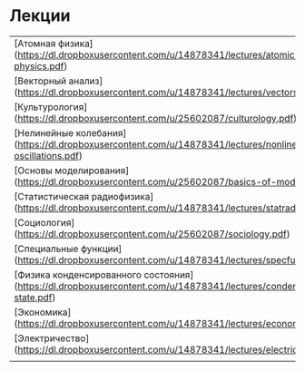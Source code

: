 Лекции
======
||
|:---|
|[Атомная физика] (https://dl.dropboxusercontent.com/u/14878341/lectures/atomic-physics.pdf)|
|[Векторный анализ] (https://dl.dropboxusercontent.com/u/14878341/lectures/vectors.pdf)|
|[Культурология] (https://dl.dropboxusercontent.com/u/25602087/culturology.pdf)|
|[Нелинейные колебания] (https://dl.dropboxusercontent.com/u/14878341/lectures/nonlinear-oscillations.pdf)|
|[Основы моделирования] (https://dl.dropboxusercontent.com/u/25602087/basics-of-modeling.pdf)|
|[Статистическая радиофизика] (https://dl.dropboxusercontent.com/u/14878341/lectures/statradiophys.pdf)|
|[Социология] (https://dl.dropboxusercontent.com/u/25602087/sociology.pdf)|
|[Специальные функции] (https://dl.dropboxusercontent.com/u/14878341/lectures/specfunc.pdf)|
|[Физика конденсированного состояния] (https://dl.dropboxusercontent.com/u/14878341/lectures/condensed-state.pdf)|
|[Экономика] (https://dl.dropboxusercontent.com/u/14878341/lectures/economics.pdf)|
|[Электричество] (https://dl.dropboxusercontent.com/u/14878341/lectures/electricity.pdf)|
||
